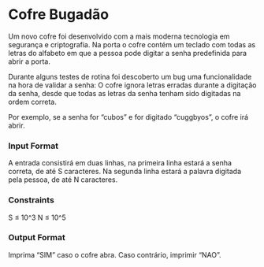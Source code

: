 # Cofre Bugadão

Um novo cofre foi desenvolvido com a mais moderna tecnologia em segurança e criptografia. Na porta o cofre contém um teclado com todas as letras do alfabeto em que a pessoa pode digitar a senha predefinida para abrir a porta.

Durante alguns testes de rotina foi descoberto um bug uma funcionalidade na hora de validar a senha: O cofre ignora letras erradas durante a digitação da senha, desde que todas as letras da senha tenham sido digitadas na ordem correta.

Por exemplo, se a senha for “cubos” e for digitado “cuggbyos”, o cofre irá abrir.

### Input Format

A entrada consistirá em duas linhas, na primeira linha estará a senha correta, de até S caracteres. Na segunda linha estará a palavra digitada pela pessoa, de até N caracteres.

### Constraints

S ≤ 10^3 N ≤ 10^5

### Output Format

Imprima “SIM” caso o cofre abra. Caso contrário, imprimir “NAO”.